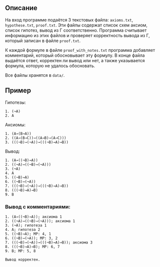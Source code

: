## Описание
На вход программе подаётся 3 текстовых файла: `axioms.txt`, `hypothese.txt`, `proof.txt`. Эти файлы содержат список схем аксиом, список гипотез, вывод из Г соответственно. Программа считывает информацию из этих файлов и проверяет корректность вывода из Г, который записан в файле `proof.txt`. 

К каждой формуле в файле `proof_with_notes.txt` программа добавляет комментарий, который обосновывает эту формулу. В конце файла выдаётся ответ, корректен ли вывод или нет, а также указывается формула, которую не удалось обосновать.

Все файлы хранятся в `data/`.

## Пример

Гипотезы:

    1. (¬A)
    2. A
    
Аксиомы:

    1. (A→(B→A))
    2. ((A→(B→C))→((A→B)→(A→C)))
    3. (((¬B)→(¬A))→(((¬B)→A)→B))
    
Вывод:

    1. (A→((¬B)→A))
    2. ((¬A)→((¬B)→(¬A)))
    3. (¬A)
    4. A
    5. ((¬B)→A)
    6. ((¬B)→(¬A))
    7. (((¬B)→(¬A))→(((¬B)→A)→B))
    8. (((¬B)→A)→B)
    9. B
    
### Вывод с комментариями:

    1. (A→((¬B)→A)); аксиома 1
    2. ((¬A)→((¬B)→(¬A))); аксиома 1
    3. (¬A); гипотеза 1
    4. A; гипотеза 2
    5. ((¬B)→A); MP: 4, 1
    6. ((¬B)→(¬A)); MP: 3, 2
    7. (((¬B)→(¬A))→(((¬B)→A)→B)); аксиома 3
    8. (((¬B)→A)→B); MP: 6, 7
    9. B; MP: 5, 8
    
    Вывод корректен.
